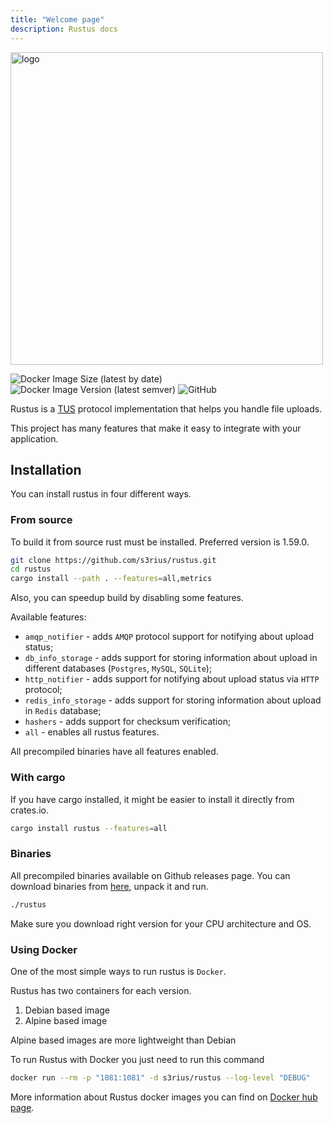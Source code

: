 ```yaml
---
title: "Welcome page"
description: Rustus docs
---
```


<div align="left">
    <img src="https://raw.githubusercontent.com/s3rius/rustus/master/imgs/logo_horizontal.svg" alt="logo" width="500">
    <div>
        <p></p>
        <img alt="Docker Image Size (latest by date)" src="https://img.shields.io/docker/image-size/s3rius/rustus?sort=date&style=for-the-badge">
        <img alt="Docker Image Version (latest semver)" src="https://img.shields.io/docker/v/s3rius/rustus?style=for-the-badge">
        <img alt="GitHub" src="https://img.shields.io/github/license/s3rius/rustus?style=for-the-badge">
    </div>
</div>

Rustus is a [TUS](https://tus.io) protocol implementation that helps you handle file uploads.

This project has many features that make it easy to integrate with your application.


## Installation

You can install rustus in four different ways.

### From source

To build it from source rust must be installed.
Preferred version is 1.59.0.

```bash
git clone https://github.com/s3rius/rustus.git
cd rustus
cargo install --path . --features=all,metrics
```

Also, you can speedup build by disabling some features.

Available features:

* `amqp_notifier` - adds `AMQP` protocol support for notifying about upload status;
* `db_info_storage` - adds support for storing information about upload in different databases (`Postgres`, `MySQL`, `SQLite`);
* `http_notifier` - adds support for notifying about upload status via `HTTP` protocol;
* `redis_info_storage` - adds support for storing information about upload in `Redis` database;
* `hashers` - adds support for checksum verification;
* `all` - enables all rustus features.

All precompiled binaries have all features enabled.

### With cargo

If you have cargo installed, it might be easier to
install it directly from crates.io.

```bash
cargo install rustus --features=all
```

### Binaries

All precompiled binaries available on Github releases page.
You can download binaries from [here](https://github.com/s3rius/rustus/releases), unpack it and run.

```bash
./rustus
```

Make sure you download right version for your CPU architecture and OS.

### Using Docker

One of the most simple ways to run rustus is `Docker`.

Rustus has two containers for each version.
1. Debian based image
2. Alpine based image

Alpine based images are more lightweight than Debian

To run Rustus with Docker you just need to run this command

```bash
docker run --rm -p "1081:1081" -d s3rius/rustus --log-level "DEBUG"
```

More information about Rustus docker images you can find on [Docker hub page](https://hub.docker.com/r/s3rius/rustus/).
